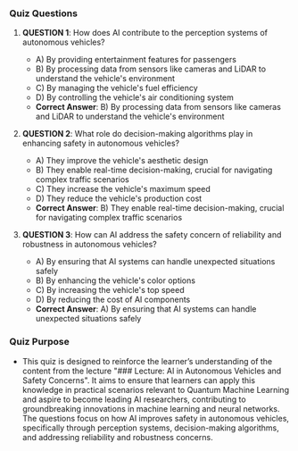 ### Quiz Questions ###

1. **QUESTION 1**: How does AI contribute to the perception systems of autonomous vehicles?
   - A) By providing entertainment features for passengers
   - B) By processing data from sensors like cameras and LiDAR to understand the vehicle's environment
   - C) By managing the vehicle's fuel efficiency
   - D) By controlling the vehicle's air conditioning system
   - **Correct Answer**: B) By processing data from sensors like cameras and LiDAR to understand the vehicle's environment

2. **QUESTION 2**: What role do decision-making algorithms play in enhancing safety in autonomous vehicles?
   - A) They improve the vehicle's aesthetic design
   - B) They enable real-time decision-making, crucial for navigating complex traffic scenarios
   - C) They increase the vehicle's maximum speed
   - D) They reduce the vehicle's production cost
   - **Correct Answer**: B) They enable real-time decision-making, crucial for navigating complex traffic scenarios

3. **QUESTION 3**: How can AI address the safety concern of reliability and robustness in autonomous vehicles?
   - A) By ensuring that AI systems can handle unexpected situations safely
   - B) By enhancing the vehicle's color options
   - C) By increasing the vehicle's top speed
   - D) By reducing the cost of AI components
   - **Correct Answer**: A) By ensuring that AI systems can handle unexpected situations safely

### Quiz Purpose ###
- This quiz is designed to reinforce the learner’s understanding of the content from the lecture "### Lecture: AI in Autonomous Vehicles and Safety Concerns". It aims to ensure that learners can apply this knowledge in practical scenarios relevant to Quantum Machine Learning and aspire to become leading AI researchers, contributing to groundbreaking innovations in machine learning and neural networks. The questions focus on how AI improves safety in autonomous vehicles, specifically through perception systems, decision-making algorithms, and addressing reliability and robustness concerns.